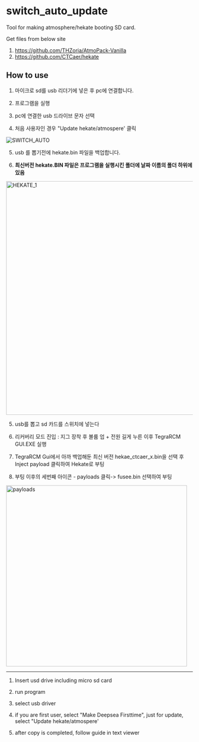 # switch_auto_update

Tool for making atmosphere/hekate booting SD card.

Get files from below site
1. https://github.com/THZoria/AtmoPack-Vanilla
2. https://github.com/CTCaer/hekate

## How to use

1. 마이크로 sd를 usb 리더기에 넣은 후 pc에 연결합니다.

2. 프로그램을 실행

3. pc에 연결한 usb 드라이브 문자 선택

4. 처음 사용자인 경우 "Update hekate/atmospere' 클릭

![SWITCH_AUTO](https://user-images.githubusercontent.com/52480056/207198477-1716eb6e-f5d7-4ec1-a243-81ebd41d34b8.gif)

5. usb 를 뽑기전에 hekate.bin 파일을 백업합니다.

6. **최신버전 hekate.BIN 파일은 프로그램을 실행시킨 폴더에 날짜 이름의 폴더 하위에 있음**

<img width="630" alt="HEKATE_1" src="https://user-images.githubusercontent.com/52480056/207199026-02603355-590f-4ade-b913-27a312413cbc.PNG">

5. usb를 뽑고 sd 카드를 스위치에 넣는다

6. 리커버리 모드 진입 : 지그 장착 후 볼륨 업 + 전원 길게 누른 이후 TegraRCM GUI.EXE 실행 

7. TegraRCM Gui에서 아까 백업해둔 최신 버전 hekae_ctcaer_x.bin을 선택 후 Inject payload 클릭하여 Hekate로 부팅


8. 부팅 이후의 세번째 아이콘 - payloads 클릭-> fusee.bin 선택하여 부팅

<img width="488" alt="payloads" src="https://user-images.githubusercontent.com/52480056/207199484-879cfe47-4ad7-44a8-b6fc-b0ff37da97b2.PNG">


---------------------------------------------------------------------------------


1. Insert usd drive including micro sd card

2. run program

3. select usb driver

4. if you are first user, select "Make Deepsea Firsttime", just for update, select "Update hekate/atmospere'

5. after copy is completed, follow guide in text viewer
